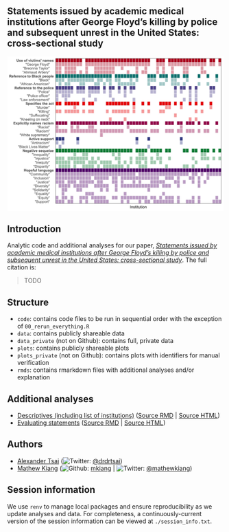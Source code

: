 
<!-- README.md is generated from README.Rmd. Please edit that file -->

## Statements issued by academic medical institutions after George Floyd’s killing by police and subsequent unrest in the United States: cross-sectional study

<p align="center">

<img src="./plots/fig1.jpg" width="700px" style="display: block; margin: auto;" />

</p>

## Introduction

Analytic code and additional analyses for our paper, [*Statements issued
by academic medical institutions after George Floyd’s killing by police
and subsequent unrest in the United States: cross-sectional
study*](TODO). The full citation is:

> TODO

## Structure

  - `code`: contains code files to be run in sequential order with the
    exception of `00_rerun_everything.R`
  - `data`: contains publicly shareable data
  - `data_private` (not on Github): contains full, private data
  - `plots`: contains publicly shareable plots
  - `plots_private` (not on Github): contains plots with identifiers for
    manual verification
  - `rmds`: contains rmarkdown files with additional analyses and/or
    explanation

## Additional analyses

  - [Descriptives (including list of
    institutions)](https://htmlpreview.github.io/?https://github.com/mkiang/statement_analysis/blob/master/rmds/01_descriptives.html)
    ([Source
    RMD](https://github.com/mkiang/statement_analysis/blob/master/rmds/01_descriptives.Rmd)
    | [Source
    HTML](https://github.com/mkiang/statement_analysis/blob/master/rmds/01_descriptives.html))
  - [Evaluating
    statements](https://htmlpreview.github.io/?https://github.com/mkiang/statement_analysis/blob/master/rmds/02_evaluating_statements.html)
    ([Source
    RMD](https://github.com/mkiang/statement_analysis/blob/master/rmds/02_evaluating_statements.Rmd)
    | [Source
    HTML](https://github.com/mkiang/statement_analysis/blob/master/rmds/02_evaluating_statements.html))

## Authors

  - [Alexander
    Tsai](https://connects.catalyst.harvard.edu/Profiles/display/Person/90553)
    (![Twitter](http://i.imgur.com/wWzX9uB.png):
    [@drdrtsai](https://twitter.com/drdrtsai))
  - [Mathew Kiang](https://mathewkiang.com)
    (![Github](http://i.imgur.com/9I6NRUm.png):
    [mkiang](https://github.com/mkiang) |
    ![Twitter](http://i.imgur.com/wWzX9uB.png):
    [@mathewkiang](https://twitter.com/mathewkiang))

## Session information

We use `renv` to manage local packages and ensure reproducibility as we
update analyses and data. For completeness, a continuously-current
version of the session information can be viewed at
`./session_info.txt`.
